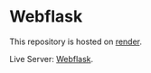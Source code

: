 # Webflask

This repository is hosted on [render](https://render.com/).

Live Server: [Webflask](https://web-flask.onrender.com/).